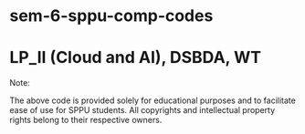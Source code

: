 # sem-6-sppu-comp-codes



# LP_II (Cloud and AI), DSBDA, WT


Note:

The above code is provided solely for educational purposes and to facilitate ease of use for SPPU students. All copyrights and intellectual property rights belong to their respective owners.
